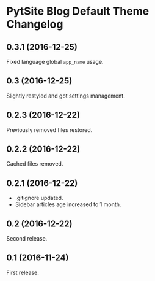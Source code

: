 # PytSite Blog Default Theme Changelog

## 0.3.1 (2016-12-25)
Fixed language global `app_name` usage.

## 0.3 (2016-12-25)
Slightly restyled and got settings management.

## 0.2.3 (2016-12-22)
Previously removed files restored.

## 0.2.2 (2016-12-22)
Cached files removed.

## 0.2.1 (2016-12-22)
- .gitignore updated.
- Sidebar articles age increased to 1 month.

## 0.2 (2016-12-22)
Second release.

## 0.1 (2016-11-24)
First release.
